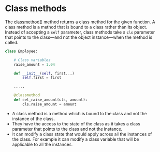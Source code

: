 # Class methods

The [classmethod()](https://docs.python.org/3/library/functions.html#classmethod) method returns a class method for the given function. A class method is a method that is bound to a class rather than its object. Instead of accepting a `self` parameter, class methods take a `cls` parameter that points to the class—and not the object instance—when the method is called.

```python
class Employee:

    # Class variables
    raise_amount = 1.04

    def __init__(self, first...)
        self.first = first

    .....

    @classmethod
    def set_raise_amount(cls, amount):
        cls.raise_amount = amount

```

- A class method is a method which is bound to the class and not the instance of the class.
- They have the access to the state of the class as it takes a class parameter that points to the class and not the instance.
- It can modify a class state that would apply across all the instances of the class. For example it can modify a class variable that will be applicable to all the instances.
